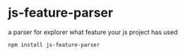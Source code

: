 js-feature-parser
===================

a parser for explorer what feature your js project has used


```shell
npm install js-feature-parser
```